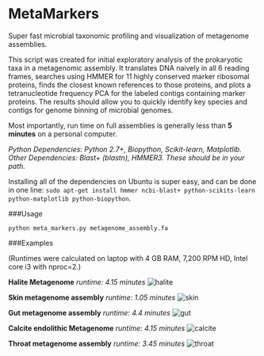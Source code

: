 # MetaMarkers
Super fast microbial taxonomic profiling and visualization of metagenome assemblies.

This script was created for initial exploratory analysis of the prokaryotic taxa in a metagenomic assembly. It translates DNA naively in all 6 reading frames, searches using HMMER for 11 highly conserved marker ribosomal proteins, finds the closest known references to those proteins, and plots a tetranucleotide frequency PCA for the labeled contigs containing marker proteins. The results should allow you to quickly identify key species and contigs for genome binning of microbial genomes.

Most importantly, run time on full assemblies is generally less than **5 minutes** on a personal computer. 

*Python Dependencies: Python 2.7+, Biopython, Scikit-learn, Matplotlib.*
*Other Dependencies: Blast+ (blastn), HMMER3. These should be in your path.*

Installing all of the dependencies on Ubuntu is super easy, and can be done in one line: `sudo apt-get install hmmer ncbi-blast+ python-scikits-learn python-matplotlib python-biopython`.

###Usage

```
python meta_markers.py metagenome_assembly.fa
```

###Examples

(Runtimes were calculated on laptop with 4 GB RAM, 7,200 RPM HD, Intel core i3 with nproc=2.)

**Halite Metagenome**
*runtime: 4.15 minutes*
![halite](http://i.imgur.com/ZByehLT.png)

**Skin metagenome assembly**
*runtime: 1.05 minutes*
![skin](http://i.imgur.com/Xmo2HuC.png)

**Gut metagenome assembly**
*runtime: 4.4 minutes*
![gut](http://i.imgur.com/wPwH73j.png)

**Calcite endolithic Metagenome**
*runtime: 4.15 minutes*
![calcite](http://i.imgur.com/31nGcK4.png)

**Throat metagenome assembly**
*runtime: 3.45 minutes*
![throat](http://i.imgur.com/fpCq1Ad.png)
